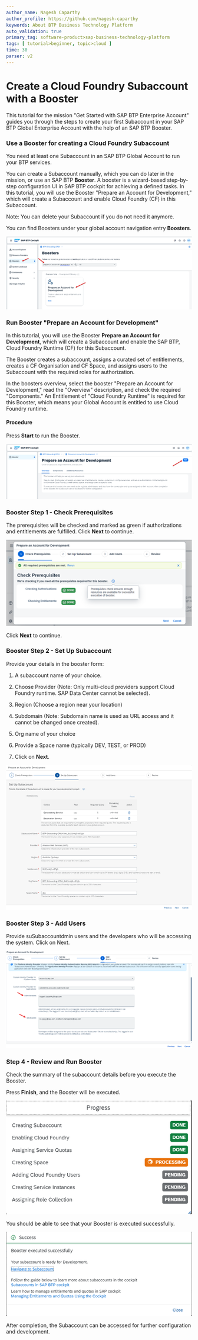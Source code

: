 ```yaml
---
author_name: Nagesh Caparthy
author_profile: https://github.com/nagesh-caparthy
keywords: About BTP Business Technology Platform
auto_validation: true
primary_tag: software-product>sap-business-technology-platform
tags: [ tutorial>beginner, topic>cloud ]
time: 30
parser: v2
---
```


# Create a Cloud Foundry Subaccount with a Booster

This tutorial for the mission "Get Started with SAP BTP Enterprise Account" guides you through the steps to create your first Subaccount in your SAP BTP Global Enterprise Account with the help of an SAP BTP Booster.


### Use a Booster for creating a Cloud Foundry Subaccount

You need at least one Subaccount in an SAP BTP Global Account to run your BTP services.

You can create a Subaccount manually, which you can do later in the mission, or use an SAP BTP **Booster**. A booster is a wizard-based step-by-step configuration UI in SAP BTP cockpit for achieving a defined tasks. In this tutorial, you will use the Booster "Prepare an Account for Development," which will create a Subaccount and enable Cloud Foundry (CF) in this Subaccount.

Note: You can delete your Subaccount if you do not need it anymore.

You can find Boosters under your global account navigation entry **Boosters**.

![Find Boosters](images/3_1_find_boosters.png)



### Run Booster "Prepare an Account for Development"

In this tutorial, you will use the Booster **Prepare an Account for Development**, which will create a Subaccount and enable the SAP BTP, Cloud Foundry Runtime (CF) for this Subaccount.

The Booster creates a subaccount, assigns a curated set of entitlements, creates a CF Organisation and CF Space, and assigns users to the Subaccount with the required roles for authorization. 

In the boosters overview, select the booster "Prepare an Account for Development," read the "Overview" description, and check the required "Components." An Entitlement of "Cloud Foundry Runtime" is required for this Booster, which means your Global Account is entitled to use Cloud Foundry runtime. 


#### Procedure

Press **Start** to run the Booster.

![Find Boosters](images/3_2_choose_booster.png)



### Booster Step 1 - Check Prerequisites

The prerequisites will be checked and marked as green if authorizations and entitlements are fulfilled. Click **Next** to continue.

![Check Prerequisite in Booster Step 1](images/3_3_booster_step1.png)

Click **Next** to continue.

### Booster Step 2 - Set Up Subaccount

Provide your details in the booster form:

1. A subaccount name of your choice.

2. Choose Provider (Note: Only multi-cloud providers support Cloud Foundry runtime. SAP Data Center cannot be selected).

3. Region (Choose a region near your location)
4. Subdomain (Note: Subdomain name is used as URL access and it cannot be changed once created).
5. Org name of your choice
6. Provide a Space name (typically DEV, TEST, or PROD)

7. Click on **Next**.


![Find Boosters](images/3_4_booster_step2.png)


### Booster Step 3 - Add Users

Provide suSubaccountdmin users and the developers who will be accessing the system. Click on Next.

![Find Boosters](images/3_5_booster_step3.png)


### Step 4 - Review and Run Booster

Check the summary of the subaccount details before you execute the Booster.

Press **Finish**, and the Booster will be executed.

![Find Boosters](images/3_6_booster_step4.png)



You should be able to see that your Booster is executed successfully.

![Booster success message](images/3_7_booster_success.png)

After completion, the Subaccount can be accessed for further configuration and development.





